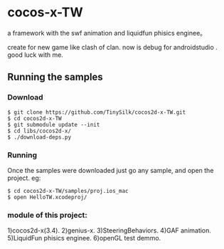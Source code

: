 # cocos-x-TW
a framework with the swf animation and liquidfun phisics enginee。

create for new game like clash of clan.
now is debug for androidstudio .
good luck with me.


## Running the samples

### Download

    $ git clone https://github.com/TinySilk/cocos2d-x-TW.git
    $ cd cocos2d-x-TW
    $ git submodule update --init
    $ cd libs/cocos2d-x/
    $ ./download-deps.py

### Running
    
Once the samples were downloaded just go any sample, and open the project. eg:

    $ cd cocos2d-x-TW/samples/proj.ios_mac
    $ open HelloTW.xcodeproj/
    
### module of this project:

1)cocos2d-x(3.4).
2)genius-x.
3)SteeringBehaviors.
4)GAF animation.
5)LiquidFun phisics enginee.
6)openGL test demmo.
